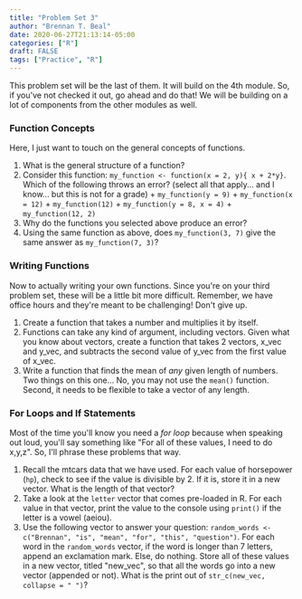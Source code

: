 ```yaml
---
title: "Problem Set 3"
author: "Brennan T. Beal"
date: 2020-06-27T21:13:14-05:00
categories: ["R"]
draft: FALSE
tags: ["Practice", "R"]
---
```





This problem set will be the last of them. It will build on the 4th module. So, if you've not checked it out, go ahead and do that! We will be building on a lot of components from the other modules as well.  
  
### Function Concepts
Here, I just want to touch on the general concepts of functions.  
  
  1. What is the general structure of a function?
  2. Consider this function: `my_function <- function(x = 2, y){ x + 2*y}`. Which of the following throws an error? (select all that apply... and I know... but this is not for a grade)
    + `my_function(y = 9)`
    + `my_function(x = 12)`
    + `my_function(12)`
    + `my_function(y = 8, x = 4)`
    + `my_function(12, 2)`
  3. Why do the functions you selected above produce an error?
  4. Using the same function as above, does `my_function(3, 7)` give the same answer as `my_function(7, 3)`?

### Writing Functions
Now to actually writing your own functions. Since you're on your third problem set, these will be a little bit more difficult. Remember, we have office hours and they're meant to be challenging! Don't give up. 
  
  1. Create a function that takes a number and multiplies it by itself.
  2. Functions can take any kind of argument, including vectors. Given what you know about vectors, create a function that takes 2 vectors, x_vec and y_vec, and subtracts the second value of y_vec from the first value of x_vec.
  3. Write a function that finds the mean of *any* given length of numbers. Two things on this one... No, you may not use the `mean()` function. Second, it needs to be flexible to take a vector of any length.
  
### For Loops and If Statements
Most of the time you'll know you need a *for loop* because when speaking out loud, you'll say something like "For all of these values, I need to do x,y,z". So, I'll phrase these problems that way.  
  
  1. Recall the mtcars data that we have used. For each value of horsepower (`hp`), check to see if the value is divisible by 2. If it is, store it in a new vector. What is the length of that vector?
  2. Take a look at the `letter` vector that comes pre-loaded in R. For each value in that vector, print the value to the console using `print()` if the letter is a vowel (aeiou).
  3. Use the following vector to answer your question: `random_words <- c("Brennan", "is", "mean", "for", "this", "question")`. For each word in the `random_words` vector, if the word is longer than 7 letters, append an exclamation mark. Else, do nothing. Store all of these values in a new vector, titled "new_vec", so that all the words go into a new vector (appended or not). What is the print out of `str_c(new_vec, collapse = " ")`?

  
  
  
  

